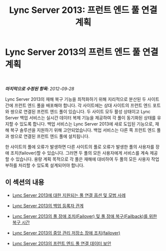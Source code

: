 ﻿---
title: 'Lync Server 2013: 프런트 엔드 풀 연결 계획'
TOCTitle: 프런트 엔드 풀 연결 계획
ms:assetid: cca5773d-57ff-45ce-a7b4-f82ae697c477
ms:mtpsurl: https://technet.microsoft.com/ko-kr/library/JJ205293(v=OCS.15)
ms:contentKeyID: 49305056
ms.date: 08/24/2015
mtps_version: v=OCS.15
ms.translationtype: HT
---

# Lync Server 2013의 프런트 엔드 풀 연결 계획

 

_**마지막으로 수정된 항목:** 2012-09-28_

Lync Server 2013의 재해 복구 기능을 최적화하기 위해 지리적으로 분산된 두 사이트 간에 프런트 엔드 풀을 배포해야 합니다. 각 사이트에는 상대 사이트의 프런트 엔드 포트와 쌍으로 연결된 프런트 엔드 풀이 있습니다. 두 사이트 모두 활성 상태이고 Lync Server 백업 서비스는 실시간 데이터 복제 기능을 제공하여 각 풀이 동기화된 상태를 유지할 수 있도록 합니다. 백업 서비스는 Lync Server 2013에 새로 도입된 기능으로, 재해 복구 솔루션을 지원하기 위해 고안되었습니다. 백업 서비스는 다른 쪽 프런트 엔드 풀과 쌍으로 연결된 프런트 엔드 풀에 설치됩니다.

한 사이트의 풀에 오류가 발생하면 다른 사이트의 풀로 오류가 발생한 풀의 사용자를 장애 조치(failover)할 수 있습니다. 그러면 두 풀의 모든 사용자에게 서비스를 계속 제공할 수 있습니다. 용량 계획 목적으로 각 풀은 재해에 대비하여 두 풀의 모든 사용자 작업 부하를 처리할 수 있도록 설계되어야 합니다.

## 이 섹션의 내용

  - [Lync Server 2013에 대한 지원되는 풀 연결 옵션 및 모범 사례](lync-server-2013-supported-pool-pairing-options-and-best-practices.md)

  - [Lync Server 2013의 백업 등록자 관계](lync-server-2013-backup-registrar-relationships.md)

  - [Lync Server 2013의 풀 장애 조치(Failover) 및 풀 장애 복구(Failback)를 위한 복구 시간](lync-server-2013-recovery-time-for-pool-failover-and-pool-failback.md)

  - [Lync Server 2013의 중앙 관리 저장소 장애 조치(failover)](lync-server-2013-central-management-store-failover.md)

  - [Lync Server 2013의 프런트 엔드 풀 연결 데이터 보안](lync-server-2013-front-end-pool-pairing-data-security.md)

